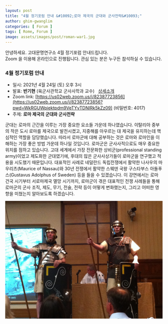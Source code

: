 ```yaml
---
layout: post
title: "4월 정기포럼 안내 &#10092;로마 제국의 군대와 군사전략&#10093;"
author: ghim-gwanglim
categories: [ Forum ]
tags: [ Rome, Forum ] 
image: assets/images/post/roman-war1.jpg
---
```


안녕하세요. 고대문명연구소 4월 정기포럼 안내드립니다.<br> 
Zoom 을 이용해 온라인으로 진행됩니다. 관심 있는 분은 누구든 참석하실 수 있습니다. 

### 4월 정기포럼 안내
- 일시: 2021년 4월 24일 (토) 오후 3시
- 발표: __반기현__ (육군사관학교 군사사학과 교수) &nbsp; [상세소개](/author-ban)
- Zoom link: [https://us02web.zoom.us/j/82387723856](https://us02web.zoom.us/j/82387723856?pwd=WkRGUWpiektpdm9VeTYvTDNIRk5kZz09) (비밀번호: 4017)
- 주제: __로마 제국의 군대와 군사전략__


군대는 로마의 근간을 이루는 가장 중요한 요소들 가운데 하나였습니다. 이탈리아 중부의 작은 도시 로마를 제국으로 발전시켰고, 지중해를 아우르는 대 제국을 유지하는데 핵심적인 역할을 담당했습니다. 따라서 로마군에 대해 공부하는 것은 로마와 로마인을 이해하는 가장 좋은 방법 가운데 하나일 것입니다. 로마군은 군사사적으로도 매우 중요한 위치를 점하고 있습니다. 고대 세계에서 가장 전문화한 상비군(professional standing army)이었고 제도화한 군대였기에, 후대의 많은 군사사상가들이 로마군을 연구했고 적용을 시도했기 때문입니다. 대표적인 사례로 네덜란드 독립전쟁에서 활약한 나사우의 마우리츠(Maurice of Nassau)와 30년 전쟁에서 활약한 스웨덴 국왕 구스타부스 아돌푸스(Gustavus Adolphus of Sweden) 등을 들을 수 있겠습니다. 이 강연에서는 로마 건국 시기부터 서로마제국 멸망 시기까지, 로마군이 겪은 대표적인 전쟁 사례들을 통해 로마군의 군사 조직, 제도, 무기, 전술, 전략 등이 어떻게 변화했는지, 그리고 어떠한 영향을 미쳤는지 알아보도록 하겠습니다.

![](/assets/images/post/roman-war2.jpg)
